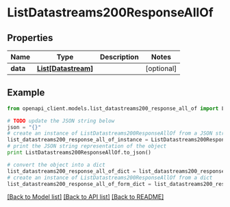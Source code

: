 # ListDatastreams200ResponseAllOf


## Properties
Name | Type | Description | Notes
------------ | ------------- | ------------- | -------------
**data** | [**List[Datastream]**](Datastream.md) |  | [optional] 

## Example

```python
from openapi_client.models.list_datastreams200_response_all_of import ListDatastreams200ResponseAllOf

# TODO update the JSON string below
json = "{}"
# create an instance of ListDatastreams200ResponseAllOf from a JSON string
list_datastreams200_response_all_of_instance = ListDatastreams200ResponseAllOf.from_json(json)
# print the JSON string representation of the object
print ListDatastreams200ResponseAllOf.to_json()

# convert the object into a dict
list_datastreams200_response_all_of_dict = list_datastreams200_response_all_of_instance.to_dict()
# create an instance of ListDatastreams200ResponseAllOf from a dict
list_datastreams200_response_all_of_form_dict = list_datastreams200_response_all_of.from_dict(list_datastreams200_response_all_of_dict)
```
[[Back to Model list]](../README.md#documentation-for-models) [[Back to API list]](../README.md#documentation-for-api-endpoints) [[Back to README]](../README.md)


